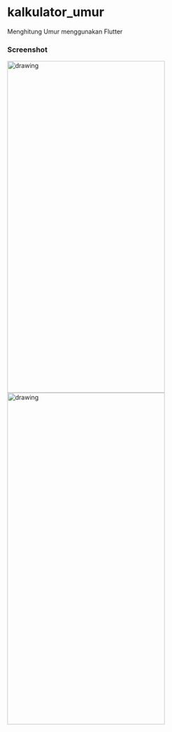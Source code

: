 # kalkulator_umur

Menghitung Umur menggunakan Flutter


### Screenshot
<img src="https://github.com/bennyfajri/Flutter-KalkulatorUmur/blob/main/assets/Screenshot_1616868473.png" alt="drawing" width="360" height="760"/>

<img src="https://github.com/bennyfajri/Flutter-KalkulatorUmur/blob/main/assets/Screenshot_1616868492.png" alt="drawing" width="360" height="760"/>

